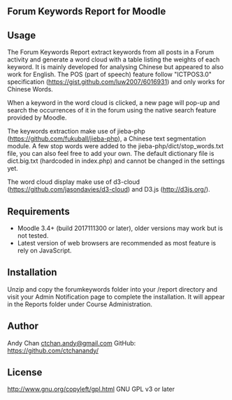 ## Forum Keywords Report for Moodle

## Usage

The Forum Keywords Report extract keywords from all posts in a Forum activity and generate a word cloud with a table listing the weights of each keyword. It is mainly developed for analysing Chinese but appeared to also work for English. The POS (part of speech) feature follow "ICTPOS3.0" specification (https://gist.github.com/luw2007/6016931) and only works for Chinese Words.

When a keyword in the word cloud is clicked, a new page will pop-up and search the occurrences of it in the forum using the native search feature provided by Moodle.

The keywords extraction make use of jieba-php (https://github.com/fukuball/jieba-php), a Chinese text segmentation module. A few stop words were added to the jieba-php/dict/stop_words.txt file, you can also feel free to add your own. The default dictionary file is dict.big.txt (hardcoded in index.php) and cannot be changed in the settings yet.

The word cloud display make use of d3-cloud (https://github.com/jasondavies/d3-cloud) and D3.js (http://d3js.org/).

## Requirements

- Moodle 3.4+ (build 2017111300 or later), older versions may work but is not tested.
- Latest version of web browsers are recommended as most feature is rely on JavaScript.

## Installation

Unzip and copy the forumkeywords folder into your /report directory and visit your Admin Notification page to complete the installation. It will appear in the Reports folder under Course Administration.

## Author

Andy Chan <ctchan.andy@gmail.com>
GitHub: https://github.com/ctchanandy/

## License

http://www.gnu.org/copyleft/gpl.html GNU GPL v3 or later

